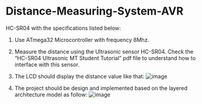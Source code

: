 # Distance-Measuring-System-AVR
HC-SR04 with the specifications listed below:
1. Use ATmega32 Microcontroller with frequency 8Mhz.
2. Measure the distance using the Ultrasonic sensor HC-SR04. Check the “HC-SR04 Ultrasonic MT Student Tutorial” pdf file to understand how to interface with this sensor.
3. The LCD should display the distance value like that:
![image](https://github.com/Omar-Talaat11/Distance-Measuring-System-AVR/assets/162178780/6e1e3974-1c73-4ea3-ae40-d2fc36a9de0b)

5. The project should be design and implemented based on the layered architecture
model as follow:
![image](https://github.com/Omar-Talaat11/Distance-Measuring-System-AVR/assets/162178780/ad8d946c-6a64-4749-8bce-a18166a8f05f)
